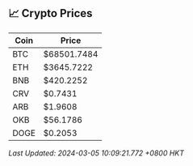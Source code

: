 ## 📈 Crypto Prices

| Coin | Price |
| ---- | ----- |
| BTC | $68501.7484 |
| ETH | $3645.7222 |
| BNB | $420.2252 |
| CRV | $0.7431 |
| ARB | $1.9608 |
| OKB | $56.1786 |
| DOGE | $0.2053 |

_Last Updated: 2024-03-05 10:09:21.772 +0800 HKT_